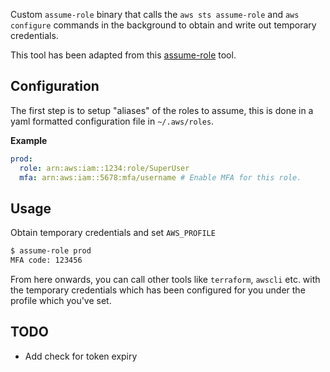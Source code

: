Custom `assume-role` binary that calls the `aws sts assume-role` and `aws configure` commands in the background to obtain and write out temporary credentials.

This tool has been adapted from this [assume-role](https://github.com/remind101/assume-role) tool.

## Configuration

The first step is to setup "aliases" of the roles to assume, this is done in a yaml formatted configuration file in `~/.aws/roles`.

**Example**

```yaml
prod:
  role: arn:aws:iam::1234:role/SuperUser
  mfa: arn:aws:iam::5678:mfa/username # Enable MFA for this role.
```

## Usage

Obtain temporary credentials and set `AWS_PROFILE`

```bash
$ assume-role prod
MFA code: 123456
```

From here onwards, you can call other tools like `terraform`, `awscli` etc. with the temporary credentials which has been configured for you under the profile which you've set.

## TODO

- Add check for token expiry
